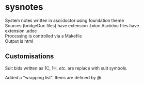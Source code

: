 # sysnotes

System notes written in asciidoctor using foundation theme  
Sources (bridgeDoc files) have extension .bdoc
Asciidoc files have extension .adoc  
Processing is controlled via a Makefile  
Output is html  

## Customisations

Suit bids written as 1C, 1H,  _etc._ are replace with suit symbols.

Added a "wrapping list". Items are defined by @
